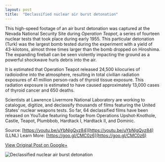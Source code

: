 ```yaml
---
layout: post
title:  "Declassified nuclear air burst detonation"
---
```


This high-speed footage of an air burst detonation was captured at the Nevada National Security Site during _Operation Teapot_, a series of fourteen nuclear tests that took place during early 1955. This particular detonation (Turk) was the largest bomb tested during the experiment with a yield of 43-kilotons, almost three times larger than the bomb dropped on Hiroshima. The expanding fireball can be seen violently impacting the ground as a powerful shockwave hurls debris into the air.

It is estimated that Operation Teapot released 24,500 kilocuries of radioiodine into the atmosphere, resulting in total civilian radiation exposures of 41 million person-rads of thyroid tissue exposure. This radiation exposure is estimated to have caused approximately 13,000 cases of thyroid cancer and 650 deaths.

Scientists at Lawrence Livermore National Laboratory are working to catalogue, digitize, and declassify thousands of films featuring the United States' nuclear weapons tests. So far, 64 declassified films have been released on YouTube featuring footage from Operations Upshot-Knothole, Castle, Teapot, Plumbbob, Hardtack I, Hardtack II, and Dominic.

Source: [https://youtu.be/uYbNlgQyz84](https://youtu.be/uYbNlgQyz84) (LLNL)
Learn More: [https://goo.gl/CMC0z6](https://goo.gl/CMC0z6)

[View Original Post on Google+](https://plus.google.com/+ColinSullender/posts/UEM98686Z1V)

![Declassified nuclear air burst detonation](/assets/img/2017-03-18-Nuclear-Air-Burst.gif)
